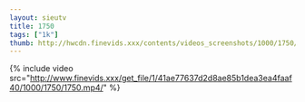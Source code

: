 ```yaml
--- 
layout: sieutv
title: 1750
tags: ["1k"]
thumb: http://hwcdn.finevids.xxx/contents/videos_screenshots/1000/1750/preview.mp4.jpg
---
```

{% include video src="http://www.finevids.xxx/get_file/1/41ae77637d2d8ae85b1dea3ea4faaf40/1000/1750/1750.mp4/" %} 
